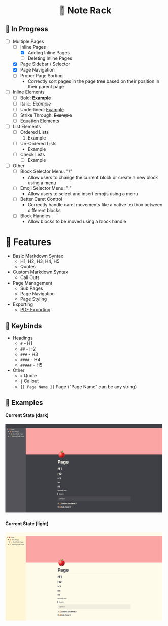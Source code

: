 <h1 align="center">
  📝 Note Rack
</h1>

## 🌱 In Progress

- [ ] Multiple Pages
  - [ ] Inline Pages
    - [x] Adding Inline Pages
    - [ ] Deleting Inline Pages
  - [x] Page Sidebar / Selector
  - [x] Page Navigation
  - [ ] Proper Page Sorting
    - Correctly sort pages in the page tree based on their position in their parent page
- [ ] Inline Elements
  - [ ] Bold: <b>Example</b>
  - [ ] Italic: <i>Example</i>
  - [ ] Underlined: <u>Example</u>
  - [ ] Strike Through: <s>Example</s>
  - [ ] Equation Elements
- [ ] List Elements
  - [ ] Ordered Lists
    1. Example
  - [ ] Un-Ordered Lists
    * Example
  - [ ] Check Lists
    - [ ] Example
- [ ] Other
  - [ ] Block Selector Menu: "/"
    - Allow users to change the current block or create a new block using a menu
  - [ ] Emoji Selector Menu: ":"
    - Allow users to select and insert emojis using a menu
  - [ ] Better Caret Control
    - Correctly handle caret movements like a native textbox between different blocks
  - [ ] Block Handles
    - Allow blocks to be moved using a block handle

# 🌳 Features
* Basic Markdown Syntax
  * H1, H2, H3, H4, H5
  * Quotes
* Custom Markdown Syntax
  * Call Outs
* Page Management
  * Sub Pages
  * Page Navigation
  * Page Styling
* Exporting
  * [PDF Exporting](./images/Note%20Rack%20Page.pdf)

## 🎹 Keybinds
- Headings
  - `#` - H1
  - `##` - H2
  - `###` - H3
  - `####` - H4
  - `#####` - H5
- Other
  - `>` Quote
  - `|` Callout
  -  `[[ Page Name ]]` Page ("Page Name" can be any string)

## 🔬 Examples

#### Current State (dark)
<img src="./images/Desktop_Current_State_Dark.png" width="500">

#### Current State (light)
<img src="./images/Desktop_Current_State.png" width="500">